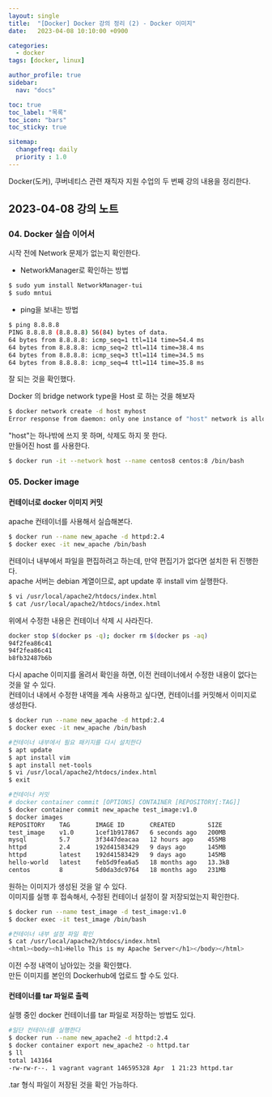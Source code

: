 ```yaml
---
layout: single
title:  "[Docker] Docker 강의 정리 (2) - Docker 이미지"
date:   2023-04-08 10:10:00 +0900

categories:
  - docker
tags: [docker, linux]

author_profile: true
sidebar:
  nav: "docs"

toc: true
toc_label: "목록"
toc_icon: "bars"
toc_sticky: true

sitemap:
  changefreq: daily
  priority : 1.0
---
```


Docker(도커), 쿠버네티스 관련 재직자 지원 수업의 두 번째 강의 내용을 정리한다.  

## 2023-04-08 강의 노트  
### 04. Docker 실습 이어서 
시작 전에 Network 문제가 없는지 확인한다.  
* NetworkManager로 확인하는 방법 
```bash
$ sudo yum install NetworkManager-tui
$ sudo mntui
```
* ping을 보내는 방법
```bash
$ ping 8.8.8.8
PING 8.8.8.8 (8.8.8.8) 56(84) bytes of data.
64 bytes from 8.8.8.8: icmp_seq=1 ttl=114 time=54.4 ms
64 bytes from 8.8.8.8: icmp_seq=2 ttl=114 time=38.4 ms
64 bytes from 8.8.8.8: icmp_seq=3 ttl=114 time=34.5 ms
64 bytes from 8.8.8.8: icmp_seq=4 ttl=114 time=35.8 ms
```  

잘 되는 것을 확인했다.  

Docker 의 bridge network type을 Host 로 하는 것을 해보자  
```bash
$ docker network create -d host myhost
Error response from daemon: only one instance of "host" network is allowed
```
"host"는 하나밖에 쓰지 못 하며, 삭제도 하지 못 한다.  
만들어진 host 를 사용한다.  

```bash 
$ docker run -it --network host --name centos8 centos:8 /bin/bash
```

### 05. Docker image
#### 컨테이너로 docker 이미지 커밋  
apache 컨테이너를 사용해서 실습해본다.
```bash
$ docker run --name new_apache -d httpd:2.4
$ docker exec -it new_apache /bin/bash
```
컨테이너 내부에서 파일을 편집하려고 하는데, 만약 편집기가 없다면 설치한 뒤 진행한다.  
apache 서버는 debian 계열이므로, apt update 후 install vim 실행한다.  
```bash
$ vi /usr/local/apache2/htdocs/index.html 
$ cat /usr/local/apache2/htdocs/index.html
```
위에서 수정한 내용은 컨테이너 삭제 시 사라진다.  

```bash
docker stop $(docker ps -q); docker rm $(docker ps -aq)
94f2fea86c41
94f2fea86c41
b8fb32487b6b
```
다시 apache 이미지를 올려서 확인을 하면, 이전 컨테이너에서 수정한 내용이 없다는 것을 알 수 있다.  
컨테이너 내에서 수정한 내역을 계속 사용하고 싶다면, 컨테이너를 커밋해서 이미지로 생성한다.  

```bash
$ docker run --name new_apache -d httpd:2.4
$ docker exec -it new_apache /bin/bash

#컨테이너 내부에서 필요 패키지를 다시 설치한다
$ apt update
$ apt install vim
$ apt install net-tools
$ vi /usr/local/apache2/htdocs/index.html 
$ exit

#컨테이너 커밋
# docker container commit [OPTIONS] CONTAINER [REPOSITORY[:TAG]]
$ docker container commit new_apache test_image:v1.0
$ docker images
REPOSITORY    TAG       IMAGE ID       CREATED         SIZE
test_image    v1.0      1cef1b917867   6 seconds ago   200MB
mysql         5.7       3f3447deacaa   12 hours ago    455MB
httpd         2.4       192d41583429   9 days ago      145MB
httpd         latest    192d41583429   9 days ago      145MB
hello-world   latest    feb5d9fea6a5   18 months ago   13.3kB
centos        8         5d0da3dc9764   18 months ago   231MB
```
원하는 이미지가 생성된 것을 알 수 있다.  
이미지를 실행 후 접속해서, 수정된 컨테이너 설정이 잘 저장되었는지 확인한다.  

```bash
$ docker run --name test_image -d test_image:v1.0
$ docker exec -it test_image /bin/bash

#컨테이너 내부 설정 파일 확인
$ cat /usr/local/apache2/htdocs/index.html 
<html><body><h1>Hello This is my Apache Server</h1></body></html>
```
이전 수정 내역이 남아있는 것을 확인했다.  
만든 이미지를 본인의 Dockerhub에 업로드 할 수도 있다.  

#### 컨테이너를 tar 파일로 출력  
실행 중인 docker 컨테이너를 tar 파일로 저장하는 방법도 있다.  

```bash
#일단 컨테이너를 실행한다
$ docker run --name new_apache2 -d httpd:2.4
$ docker container export new_apache2 -o httpd.tar
$ ll
total 143164
-rw-rw-r--. 1 vagrant vagrant 146595328 Apr  1 21:23 httpd.tar
```
.tar 형식 파일이 저장된 것을 확인 가능하다.  